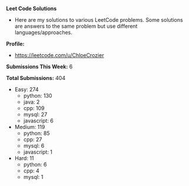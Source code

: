 **Leet Code Solutions**

- Here are my solutions to various LeetCode problems. Some solutions are answers to the same problem but use different languages/approaches.

**Profile:**

- https://leetcode.com/u/ChloeCrozier

**Submissions This Week:** 6

**Total Submissions:** 404
- Easy: 274
  - python: 130
  - java: 2
  - cpp: 109
  - mysql: 27
  - javascript: 6
- Medium: 119
  - python: 85
  - cpp: 27
  - mysql: 6
  - javascript: 1
- Hard: 11
  - python: 6
  - cpp: 4
  - mysql: 1